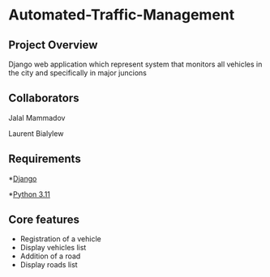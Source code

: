 # Automated-Traffic-Management

## Project Overview
Django web application which represent system that monitors all vehicles in the city and specifically in major juncions 

## Collaborators
Jalal Mammadov

Laurent Bialylew

## Requirements
*[Django](https://www.djangoproject.com/)

*[Python 3.11](https://www.python.org/downloads/)

## Core features
- Registration of a vehicle
- Display vehicles list
- Addition of a road
- Display roads list
